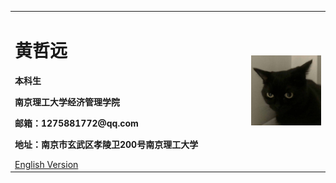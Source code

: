 <table border="0">
  <tr>
    <td width="75%">
      <h1>黄哲远</h1>
      <p><b>本科生</b></p>
      <p><b>南京理工大学经济管理学院</b></p>
      <p><b>邮箱：1275881772@qq.com</b></p>
      <p><b>地址：南京市玄武区孝陵卫200号南京理工大学</b></p>
      <a href="/index-en.html">English Version</a>
    </td>
    <td width="25%">
      <img src="/微信图片_20210321203332.jpg" width="100%">      
    </td>
  </tr>
</table>
